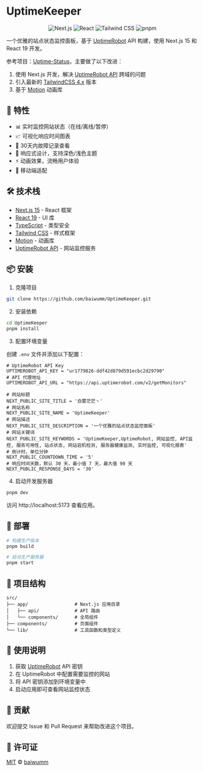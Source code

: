 # UptimeKeeper

<p align="center">
  <img src="https://img.shields.io/badge/Next.js-15-black?style=flat&logo=next.js" alt="Next.js">
  <img src="https://img.shields.io/badge/React-19-blue?style=flat&logo=react" alt="React">
  <img src="https://img.shields.io/badge/Tailwind_CSS-4-blue?style=flat&logo=tailwindcss" alt="Tailwind CSS">
  <img src="https://img.shields.io/badge/pnpm-10-yellow?style=flat&logo=pnpm" alt="pnpm">
</p>

一个优雅的站点状态监控面板，基于 [UptimeRobot](https://uptimerobot.com/) API 构建，使用 Next.js 15 和 React 19 开发。

参考项目：[Uptime-Status](https://github.com/JLinMr/Uptime-Status)，主要做了以下改进：
1. 使用 Next.js 开发，解决 [UptimeRobot API](https://uptimerobot.com/) 跨域的问题
2. 引入最新的 [TailwindCSS 4.x](https://tailwindcss.com/) 版本
3. 基于 [Motion](https://motion.dev/) 动画库

## 🌟 特性

- 📊 实时监控网站状态（在线/离线/暂停）
- 📈 可视化响应时间图表
- 📅 30天内故障记录查看
- 🎨 响应式设计，支持深色/浅色主题
- ⚡ 动画效果，流畅用户体验
- 📱 移动端适配

## 🛠 技术栈

- [Next.js 15](https://nextjs.org/) - React 框架
- [React 19](https://reactjs.org/) - UI 库
- [TypeScript](https://www.typescriptlang.org/) - 类型安全
- [Tailwind CSS](https://tailwindcss.com/) - 样式框架
- [Motion](https://motion.dev/) - 动画库
- [UptimeRobot API](https://uptimerobot.com/api) - 网站监控服务

## 📦 安装

1. 克隆项目

```bash
git clone https://github.com/baiwumm/UptimeKeeper.git
```

2. 安装依赖

```bash
cd UptimeKeeper
pnpm install
```

3. 配置环境变量

创建 `.env` 文件并添加以下配置：

```env
# UptimeRobot API Key
UPTIMEROBOT_API_KEY = "ur1779826-ddf42d879d591ecbc2d29790"
# API 代理地址
UPTIMEROBOT_API_URL = "https://api.uptimerobot.com/v2/getMonitors"

# 网站标题
NEXT_PUBLIC_SITE_TITLE = '白雾茫茫丶'
# 网站名称
NEXT_PUBLIC_SITE_NAME = 'UptimeKeeper'
# 网站描述
NEXT_PUBLIC_SITE_DESCRIPTION = '一个优雅的站点状态监控面板'
# 网站关键词
NEXT_PUBLIC_SITE_KEYWORDS = 'UptimeKeeper,UptimeRobot, 网站监控, API监控, 服务可用性, 站点状态, 网站宕机检测, 服务器健康监测, 实时监控, 可视化报表'
# 倒计时，单位分钟
NEXT_PUBLIC_COUNTDOWN_TIME = '5'
# 响应时间天数，默认 30 天，最小值 7 天，最大值 90 天
NEXT_PUBLIC_RESPONSE_DAYS = '30'
```

4. 启动开发服务器

```bash
pnpm dev
```

访问 http://localhost:5173 查看应用。

## 🚀 部署

```bash
# 构建生产版本
pnpm build

# 启动生产服务器
pnpm start
```

## 📁 项目结构

```
src/
├── app/                 # Next.js 应用目录
│   ├── api/             # API 路由
│   └── components/      # 全局组件
├── components/          # 页面组件
└── lib/                 # 工具函数和类型定义
```

## 📝 使用说明

1. 获取 [UptimeRobot](https://uptimerobot.com/) API 密钥
2. 在 UptimeRobot 中配置需要监控的网站
3. 将 API 密钥添加到环境变量中
4. 启动应用即可查看网站监控状态

## 🤝 贡献

欢迎提交 Issue 和 Pull Request 来帮助改进这个项目。

## 📄 许可证

[MIT](./LICENSE) © [baiwumm](https://github.com/baiwumm)